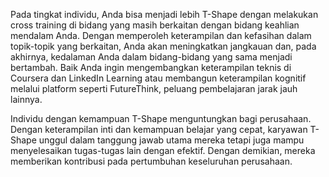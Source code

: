 Pada tingkat individu, Anda bisa menjadi lebih T-Shape dengan melakukan cross training di bidang yang masih berkaitan dengan bidang keahlian mendalam Anda. Dengan memperoleh keterampilan dan kefasihan dalam topik-topik yang berkaitan, Anda akan meningkatkan jangkauan dan, pada akhirnya, kedalaman Anda dalam bidang-bidang yang sama menjadi bertambah. Baik Anda ingin mengembangkan keterampilan teknis di Coursera dan LinkedIn Learning atau membangun keterampilan kognitif melalui platform seperti FutureThink, peluang pembelajaran jarak jauh lainnya.

Individu dengan kemampuan T-Shape menguntungkan bagi perusahaan. Dengan keterampilan inti dan kemampuan belajar yang cepat, karyawan T-Shape unggul dalam tanggung jawab utama mereka tetapi juga mampu menyelesaikan tugas-tugas lain dengan efektif. Dengan demikian, mereka memberikan kontribusi pada pertumbuhan keseluruhan perusahaan.